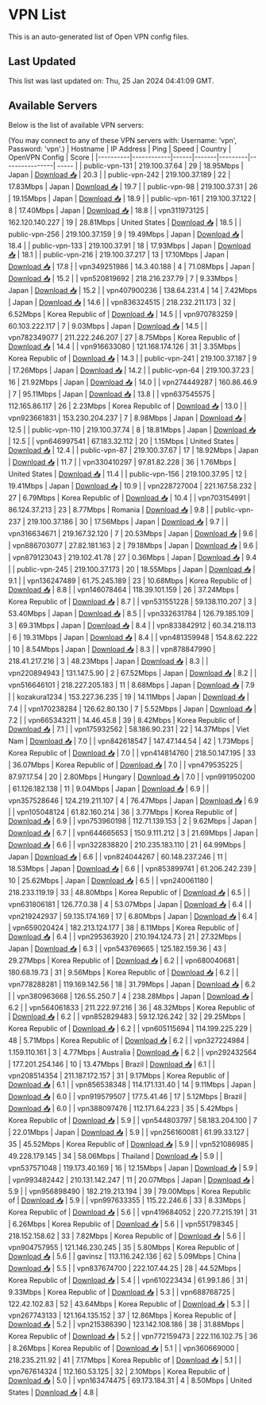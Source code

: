 # VPN List

This is an auto-generated list of Open VPN config files.

## Last Updated

This list was last updated on: Thu, 25 Jan 2024 04:41:09 GMT.

## Available Servers

Below is the list of available VPN servers:

(You may connect to any of these VPN servers with: Username: 'vpn', Password: 'vpn'.)
| Hostname | IP Address | Ping | Speed | Country | OpenVPN Config | Score |
|----------|------------|------|-------|---------|----------------| ----- |
| public-vpn-131 | 219.100.37.64 | 29 | 18.95Mbps | Japan | [Download 📥](./configs/server_0_JP.ovpn) | 20.3 |
| public-vpn-242 | 219.100.37.189 | 22 | 17.83Mbps | Japan | [Download 📥](./configs/server_1_JP.ovpn) | 19.7 |
| public-vpn-98 | 219.100.37.31 | 26 | 19.15Mbps | Japan | [Download 📥](./configs/server_2_JP.ovpn) | 18.9 |
| public-vpn-161 | 219.100.37.122 | 8 | 17.40Mbps | Japan | [Download 📥](./configs/server_3_JP.ovpn) | 18.8 |
| vpn311973125 | 162.120.140.227 | 19 | 28.81Mbps | United States | [Download 📥](./configs/server_4_US.ovpn) | 18.5 |
| public-vpn-256 | 219.100.37.159 | 9 | 19.49Mbps | Japan | [Download 📥](./configs/server_5_JP.ovpn) | 18.4 |
| public-vpn-133 | 219.100.37.91 | 18 | 17.93Mbps | Japan | [Download 📥](./configs/server_6_JP.ovpn) | 18.1 |
| public-vpn-216 | 219.100.37.217 | 13 | 17.10Mbps | Japan | [Download 📥](./configs/server_7_JP.ovpn) | 17.8 |
| vpn349251986 | 14.3.40.188 | 4 | 71.08Mbps | Japan | [Download 📥](./configs/server_8_JP.ovpn) | 15.2 |
| vpn520819692 | 218.216.237.79 | 7 | 9.33Mbps | Japan | [Download 📥](./configs/server_9_JP.ovpn) | 15.2 |
| vpn407900236 | 138.64.231.4 | 14 | 7.42Mbps | Japan | [Download 📥](./configs/server_10_JP.ovpn) | 14.6 |
| vpn836324515 | 218.232.211.173 | 32 | 6.52Mbps | Korea Republic of | [Download 📥](./configs/server_11_KR.ovpn) | 14.5 |
| vpn970783259 | 60.103.222.117 | 7 | 9.03Mbps | Japan | [Download 📥](./configs/server_12_JP.ovpn) | 14.5 |
| vpn782349077 | 211.222.246.207 | 27 | 8.75Mbps | Korea Republic of | [Download 📥](./configs/server_13_KR.ovpn) | 14.4 |
| vpn916633080 | 121.168.174.126 | 31 | 3.35Mbps | Korea Republic of | [Download 📥](./configs/server_14_KR.ovpn) | 14.3 |
| public-vpn-241 | 219.100.37.187 | 9 | 17.26Mbps | Japan | [Download 📥](./configs/server_15_JP.ovpn) | 14.2 |
| public-vpn-64 | 219.100.37.23 | 16 | 21.92Mbps | Japan | [Download 📥](./configs/server_16_JP.ovpn) | 14.0 |
| vpn274449287 | 160.86.46.9 | 7 | 95.11Mbps | Japan | [Download 📥](./configs/server_17_JP.ovpn) | 13.8 |
| vpn637545575 | 112.165.86.117 | 26 | 2.23Mbps | Korea Republic of | [Download 📥](./configs/server_18_KR.ovpn) | 13.0 |
| vpn923661831 | 153.230.204.237 | 7 | 8.98Mbps | Japan | [Download 📥](./configs/server_19_JP.ovpn) | 12.5 |
| public-vpn-110 | 219.100.37.74 | 8 | 18.81Mbps | Japan | [Download 📥](./configs/server_20_JP.ovpn) | 12.5 |
| vpn646997541 | 67.183.32.112 | 20 | 1.15Mbps | United States | [Download 📥](./configs/server_21_US.ovpn) | 12.4 |
| public-vpn-87 | 219.100.37.67 | 17 | 18.92Mbps | Japan | [Download 📥](./configs/server_22_JP.ovpn) | 11.7 |
| vpn330410297 | 97.81.82.228 | 36 | 1.76Mbps | United States | [Download 📥](./configs/server_23_US.ovpn) | 11.4 |
| public-vpn-156 | 219.100.37.95 | 12 | 19.41Mbps | Japan | [Download 📥](./configs/server_24_JP.ovpn) | 10.9 |
| vpn228727004 | 221.167.58.232 | 27 | 6.79Mbps | Korea Republic of | [Download 📥](./configs/server_25_KR.ovpn) | 10.4 |
| vpn703154991 | 86.124.37.213 | 23 | 8.77Mbps | Romania | [Download 📥](./configs/server_26_RO.ovpn) | 9.8 |
| public-vpn-237 | 219.100.37.186 | 30 | 17.56Mbps | Japan | [Download 📥](./configs/server_27_JP.ovpn) | 9.7 |
| vpn316634671 | 219.167.32.120 | 7 | 20.53Mbps | Japan | [Download 📥](./configs/server_28_JP.ovpn) | 9.6 |
| vpn886703077 | 27.82.181.163 | 2 | 79.18Mbps | Japan | [Download 📥](./configs/server_29_JP.ovpn) | 9.6 |
| vpn879123043 | 219.102.41.78 | 27 | 0.36Mbps | Japan | [Download 📥](./configs/server_30_JP.ovpn) | 9.4 |
| public-vpn-245 | 219.100.37.173 | 20 | 18.55Mbps | Japan | [Download 📥](./configs/server_31_JP.ovpn) | 9.1 |
| vpn136247489 | 61.75.245.189 | 23 | 10.68Mbps | Korea Republic of | [Download 📥](./configs/server_32_KR.ovpn) | 8.8 |
| vpn146078464 | 118.39.101.159 | 26 | 37.24Mbps | Korea Republic of | [Download 📥](./configs/server_33_KR.ovpn) | 8.7 |
| vpn531551228 | 59.138.110.207 | 3 | 53.40Mbps | Japan | [Download 📥](./configs/server_34_JP.ovpn) | 8.5 |
| vpn332631784 | 126.79.185.109 | 3 | 69.31Mbps | Japan | [Download 📥](./configs/server_35_JP.ovpn) | 8.4 |
| vpn833842912 | 60.34.218.113 | 6 | 19.31Mbps | Japan | [Download 📥](./configs/server_36_JP.ovpn) | 8.4 |
| vpn481359948 | 154.8.62.222 | 10 | 8.54Mbps | Japan | [Download 📥](./configs/server_37_JP.ovpn) | 8.3 |
| vpn878847990 | 218.41.217.216 | 3 | 48.23Mbps | Japan | [Download 📥](./configs/server_38_JP.ovpn) | 8.3 |
| vpn220894943 | 131.147.5.90 | 2 | 67.52Mbps | Japan | [Download 📥](./configs/server_39_JP.ovpn) | 8.2 |
| vpn516646101 | 218.227.205.183 | 11 | 8.68Mbps | Japan | [Download 📥](./configs/server_40_JP.ovpn) | 7.9 |
| kozakura1234 | 153.227.36.235 | 19 | 14.11Mbps | Japan | [Download 📥](./configs/server_41_JP.ovpn) | 7.4 |
| vpn170238284 | 126.62.80.130 | 7 | 5.52Mbps | Japan | [Download 📥](./configs/server_42_JP.ovpn) | 7.2 |
| vpn665343211 | 14.46.45.8 | 39 | 8.42Mbps | Korea Republic of | [Download 📥](./configs/server_43_KR.ovpn) | 7.1 |
| vpn175932562 | 58.186.90.231 | 22 | 14.37Mbps | Viet Nam | [Download 📥](./configs/server_44_VN.ovpn) | 7.0 |
| vpn842618547 | 147.47.144.54 | 42 | 1.73Mbps | Korea Republic of | [Download 📥](./configs/server_45_KR.ovpn) | 7.0 |
| vpn414814760 | 218.50.147.195 | 33 | 36.07Mbps | Korea Republic of | [Download 📥](./configs/server_46_KR.ovpn) | 7.0 |
| vpn479535225 | 87.97.17.54 | 20 | 2.80Mbps | Hungary | [Download 📥](./configs/server_47_HU.ovpn) | 7.0 |
| vpn991950200 | 61.126.182.138 | 11 | 9.04Mbps | Japan | [Download 📥](./configs/server_48_JP.ovpn) | 6.9 |
| vpn357528646 | 124.219.211.107 | 4 | 76.47Mbps | Japan | [Download 📥](./configs/server_49_JP.ovpn) | 6.9 |
| vpn105048124 | 61.82.160.214 | 36 | 3.77Mbps | Korea Republic of | [Download 📥](./configs/server_50_KR.ovpn) | 6.9 |
| vpn753960198 | 112.71.139.153 | 2 | 9.62Mbps | Japan | [Download 📥](./configs/server_51_JP.ovpn) | 6.7 |
| vpn644665653 | 150.9.111.212 | 3 | 21.69Mbps | Japan | [Download 📥](./configs/server_52_JP.ovpn) | 6.6 |
| vpn322838820 | 210.235.183.110 | 21 | 64.99Mbps | Japan | [Download 📥](./configs/server_53_JP.ovpn) | 6.6 |
| vpn824044267 | 60.148.237.246 | 11 | 18.53Mbps | Japan | [Download 📥](./configs/server_54_JP.ovpn) | 6.6 |
| vpn853899741 | 61.206.242.239 | 10 | 25.62Mbps | Japan | [Download 📥](./configs/server_55_JP.ovpn) | 6.5 |
| vpn240061180 | 218.233.119.19 | 33 | 48.80Mbps | Korea Republic of | [Download 📥](./configs/server_56_KR.ovpn) | 6.5 |
| vpn631806181 | 126.77.0.38 | 4 | 53.07Mbps | Japan | [Download 📥](./configs/server_57_JP.ovpn) | 6.4 |
| vpn219242937 | 59.135.174.169 | 17 | 6.80Mbps | Japan | [Download 📥](./configs/server_58_JP.ovpn) | 6.4 |
| vpn659020424 | 182.213.124.177 | 38 | 8.11Mbps | Korea Republic of | [Download 📥](./configs/server_59_KR.ovpn) | 6.4 |
| vpn295363920 | 210.194.124.73 | 21 | 27.32Mbps | Japan | [Download 📥](./configs/server_60_JP.ovpn) | 6.3 |
| vpn543769665 | 125.182.159.36 | 43 | 29.27Mbps | Korea Republic of | [Download 📥](./configs/server_61_KR.ovpn) | 6.2 |
| vpn680040681 | 180.68.19.73 | 31 | 9.56Mbps | Korea Republic of | [Download 📥](./configs/server_62_KR.ovpn) | 6.2 |
| vpn778288281 | 119.169.142.56 | 18 | 31.79Mbps | Japan | [Download 📥](./configs/server_63_JP.ovpn) | 6.2 |
| vpn380963668 | 126.55.250.7 | 4 | 238.28Mbps | Japan | [Download 📥](./configs/server_64_JP.ovpn) | 6.2 |
| vpn564061833 | 211.222.97.216 | 36 | 48.32Mbps | Korea Republic of | [Download 📥](./configs/server_65_KR.ovpn) | 6.2 |
| vpn852829483 | 59.12.126.242 | 32 | 29.25Mbps | Korea Republic of | [Download 📥](./configs/server_66_KR.ovpn) | 6.2 |
| vpn605115694 | 114.199.225.229 | 48 | 5.71Mbps | Korea Republic of | [Download 📥](./configs/server_67_KR.ovpn) | 6.2 |
| vpn327224984 | 1.159.110.161 | 3 | 4.77Mbps | Australia | [Download 📥](./configs/server_68_AU.ovpn) | 6.2 |
| vpn292432564 | 177.201.254.146 | 10 | 13.47Mbps | Brazil | [Download 📥](./configs/server_69_BR.ovpn) | 6.1 |
| vpn208514354 | 211.187.172.157 | 31 | 9.17Mbps | Korea Republic of | [Download 📥](./configs/server_70_KR.ovpn) | 6.1 |
| vpn856538348 | 114.171.131.40 | 14 | 9.11Mbps | Japan | [Download 📥](./configs/server_71_JP.ovpn) | 6.0 |
| vpn919579507 | 177.5.41.46 | 17 | 5.12Mbps | Brazil | [Download 📥](./configs/server_72_BR.ovpn) | 6.0 |
| vpn388097476 | 112.171.64.223 | 35 | 5.42Mbps | Korea Republic of | [Download 📥](./configs/server_73_KR.ovpn) | 5.9 |
| vpn544803797 | 58.183.204.100 | 7 | 22.01Mbps | Japan | [Download 📥](./configs/server_74_JP.ovpn) | 5.9 |
| vpn256160081 | 61.99.33.127 | 35 | 45.52Mbps | Korea Republic of | [Download 📥](./configs/server_75_KR.ovpn) | 5.9 |
| vpn521086985 | 49.228.179.145 | 34 | 58.06Mbps | Thailand | [Download 📥](./configs/server_76_TH.ovpn) | 5.9 |
| vpn537571048 | 119.173.40.169 | 16 | 12.15Mbps | Japan | [Download 📥](./configs/server_77_JP.ovpn) | 5.9 |
| vpn993482442 | 210.131.142.247 | 11 | 20.07Mbps | Japan | [Download 📥](./configs/server_78_JP.ovpn) | 5.9 |
| vpn956898490 | 182.219.213.194 | 39 | 79.00Mbps | Korea Republic of | [Download 📥](./configs/server_79_KR.ovpn) | 5.9 |
| vpn997633355 | 115.22.246.6 | 33 | 8.33Mbps | Korea Republic of | [Download 📥](./configs/server_80_KR.ovpn) | 5.6 |
| vpn419684052 | 220.77.215.191 | 31 | 6.26Mbps | Korea Republic of | [Download 📥](./configs/server_81_KR.ovpn) | 5.6 |
| vpn551798345 | 218.152.158.62 | 33 | 7.82Mbps | Korea Republic of | [Download 📥](./configs/server_82_KR.ovpn) | 5.6 |
| vpn904757955 | 121.146.230.245 | 35 | 5.80Mbps | Korea Republic of | [Download 📥](./configs/server_83_KR.ovpn) | 5.6 |
| gavinsz | 113.116.242.136 | 62 | 5.09Mbps | China | [Download 📥](./configs/server_84_CN.ovpn) | 5.5 |
| vpn837674700 | 222.107.44.25 | 28 | 44.52Mbps | Korea Republic of | [Download 📥](./configs/server_85_KR.ovpn) | 5.4 |
| vpn610223434 | 61.99.1.86 | 31 | 9.33Mbps | Korea Republic of | [Download 📥](./configs/server_86_KR.ovpn) | 5.3 |
| vpn688768725 | 122.42.102.83 | 52 | 43.64Mbps | Korea Republic of | [Download 📥](./configs/server_87_KR.ovpn) | 5.3 |
| vpn267743133 | 121.164.135.152 | 37 | 12.86Mbps | Korea Republic of | [Download 📥](./configs/server_88_KR.ovpn) | 5.2 |
| vpn215386390 | 123.142.108.186 | 38 | 31.88Mbps | Korea Republic of | [Download 📥](./configs/server_89_KR.ovpn) | 5.2 |
| vpn772159473 | 222.116.102.75 | 36 | 8.26Mbps | Korea Republic of | [Download 📥](./configs/server_90_KR.ovpn) | 5.1 |
| vpn360669000 | 218.235.211.92 | 41 | 7.17Mbps | Korea Republic of | [Download 📥](./configs/server_91_KR.ovpn) | 5.1 |
| vpn767614324 | 112.160.53.125 | 32 | 2.10Mbps | Korea Republic of | [Download 📥](./configs/server_92_KR.ovpn) | 5.0 |
| vpn163474475 | 69.173.184.31 | 4 | 8.50Mbps | United States | [Download 📥](./configs/server_93_US.ovpn) | 4.8 |
